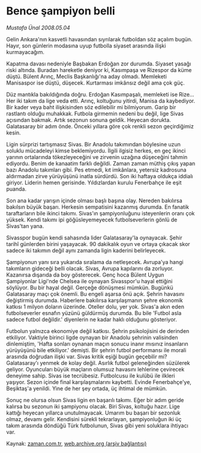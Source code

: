 # Bence şampiyon belli

*Mustafa Ünal 2008.05.04*

<tr><td class="metin" colspan="2" style="padding-top: 20px; padding-left: 5px; padding-right: 10px;">Gelin Ankara'nın kasvetli havasından sıyrılarak futboldan söz açalım bugün. Hayır, son günlerin modasına uyup futbolla siyaset arasında ilişki kurmayacağım.</td></tr><tr><td class="metin" colspan="2" style="padding-top: 20px; padding-left: 5px; padding-right: 10px;"><p>Kapatma davası nedeniyle Başbakan Erdoğan zor durumda. Siyaset yasağı riski altında. Buradan hareketle deniyor ki, Kasımpaşa ve Rizespor da küme düştü. Bülent Arınç, Meclis Başkanlığı'na aday olmadı. Memleketi Manisaspor ise düştü, düşecek. Kurtarması imkânsız değil ama çok güç. 
<p>Düz mantıkla bakıldığında doğru. Erdoğan Kasımpaşalı, memleketi ise Rize... Her iki takım da lige veda etti. Arınç, koltuğunu yitirdi, Manisa da kaybediyor. Bir kader veya baht ilişkisinden söz edilebilir mi bilmiyorum. Garip bir rastlantı olduğu muhakkak. Futbola girmemin nedeni bu değil, lige Sivas açısından bakmak. Artık sezonun sonuna geldik. Heyecan dorukta. Galatasaray bir adım önde. Önceki yıllara göre çok renkli sezon geçirdiğimiz kesin. 
<p>Ligin sürprizi tartışmasız Sivas. Bir Anadolu takımından böylesine uzun soluklu mücadeleyi kimse beklemiyordu. İlgili ilgisiz herkes, en geç ikinci yarının ortalarında tökezleyeceğini ve zirvenin uzağına düşeceğini tahmin ediyordu. Benim de kanaatim farklı değildi. Zaman zaman müthiş çıkış yapan bazı Anadolu takımları gibi. Pes etmedi, kıt imkânlara, yetersiz kadrosuna aldırmadan zirve yürüyüşünü inatla sürdürdü. Son iki haftaya oldukça iddialı giriyor. Liderin hemen gerisinde. Yıldızlardan kurulu Fenerbahçe ile eşit puanda. 
<p>Son ana kadar yarışın içinde olması başlı başına olay. Nereden bakılırsa bakılsın büyük başarı. Herkesin sempatisini kazanmış durumda. En fanatik taraftarların bile ikinci takımı. Sivas'ın şampiyonluğunu isteyenlerin oranı çok yüksek. Kendi takımı ipi göğüsleyemeyecek futbolseverlerin gönlü de Sivas'tan yana. 
<p>Sivasspor bugün kendi sahasında lider Galatasaray'la oynayacak. Şehir tarihî günlerden birini yaşayacak. 90 dakikalık oyun ve ortaya çıkacak skor sadece iki takımın değil aynı zamanda ligin kaderini belirleyecek. 
<p>Şampiyonun yanı sıra yukarıda sıralama da netleşecek. Avrupa'ya hangi takımların gideceği belli olacak. Sivas, Avrupa kapılarını da zorluyor. Kazanırsa dışarıda da boy gösterecek. Genç hoca Bülent Uygun Şampiyonlar Ligi'nde Chelsea ile oynayan Sivasspor'u hayal ettiğini söylüyor. Bu bir hayal değil. Gerçeğe dönüşmesi mümkün. Bugünkü Galatasaray maçı çok önemli. Bu engeli aşarsa önü açık. Şehrin havasını değiştirmiş durumda. Haberlere bakılırsa karşılaşmanın şehre ekonomik katkısı 1 milyon doların üzerinde. Oteller dolu, yer yok. Sivas'a akın eden futbolseverler esnafın yüzünü güldürmüş durumda. Bu bile 'Futbol asla sadece futbol değildir.' diyenlerin ne kadar haklı olduğunu gösteriyor. 
<p>Futbolun yalnızca ekonomiye değil katkısı. Şehrin psikolojisini de derinden etkiliyor. Vaktiyle birinci ligde oynayan bir Anadolu şehrinin valisinden dinlemiştim, 'Hafta sonları oynanan maçın sonucu inanır mısınız insanların yürüyüşünü bile etkiliyor.' demişti. Bir şehrin futbol performansı ile morali arasında doğrudan ilişki var. Sivas kritik eşiği bugün geçebilir mi? Galatasaray'ı yenmek de kolay değil. Asırlık futbol geleneğinden süzülerek geliyor. Oyuncuları büyük maçların olumsuz havasını lehlerine çevirecek deneyime sahip. Sivas ise tecrübesiz. Futbolcusu ile kulübü ile ilkleri yaşıyor. Sezon içinde final karşılaşmalarını kaybetti. Evinde Fenerbahçe'ye, Beşiktaş'a yenildi. Yine de her şey ortada, üç ihtimal de mümkün. 
<p>Sonuç ne olursa olsun Sivas ligin en başarılı takımı. Eğer bir adım geride kalırsa bu sezonun iki şampiyonu olacak. Biri Sivas, koltuğu hazır. Lige kattığı heyecan yıllarca unutulmayacak. Umarım bu başarı bir sezonluk olmaz, devamı gelir. Kendisini sürekli tekrarlayan, şampiyonluğun iki üç takım arasında döndüğü Türk futbolunun, Sivas gibi yeni soluklara ihtiyacı var.<br/></p></p></p></p></p></p></p></p></td></tr>

Kaynak: [zaman.com.tr](http://zaman.com.tr/yazar.do?yazino=684967), [web.archive.org (arşiv bağlantısı)](http://web.archive.org/web/20080506075030/http://www.zaman.com.tr:80/yazar.do?yazino=684967)
